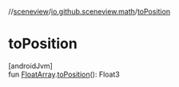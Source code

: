 //[sceneview](../../index.md)/[io.github.sceneview.math](index.md)/[toPosition](to-position.md)

# toPosition

[androidJvm]\
fun [FloatArray](https://kotlinlang.org/api/latest/jvm/stdlib/kotlin/-float-array/index.html).[toPosition](to-position.md)(): Float3
